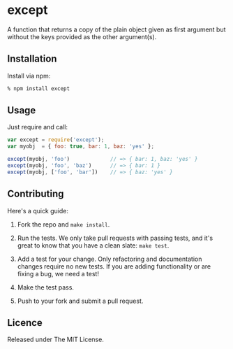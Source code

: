 # except

A function that returns a copy of the plain object given as first argument but without the keys provided as the other argument(s).


## Installation

Install via npm:

```bash
% npm install except
```


## Usage

Just require and call:

```js
var except = require('except');
var myobj  = { foo: true, bar: 1, baz: 'yes' };

except(myobj, 'foo')             // => { bar: 1, baz: 'yes' }
except(myobj, 'foo', 'baz')      // => { bar: 1 }
except(myobj, ['foo', 'bar'])    // => { baz: 'yes' }
```


## Contributing

Here's a quick guide:

1. Fork the repo and `make install`.

2. Run the tests. We only take pull requests with passing tests, and it's great to know that you have a clean slate: `make test`.

3. Add a test for your change. Only refactoring and documentation changes require no new tests. If you are adding functionality or are fixing a bug, we need a test!

4. Make the test pass.

5. Push to your fork and submit a pull request.


## Licence

Released under The MIT License.
